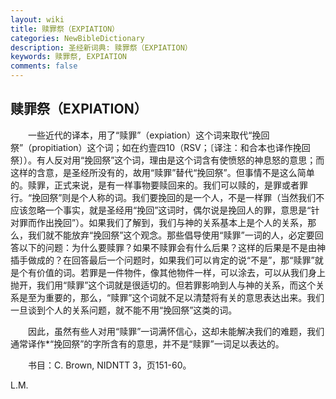 ```yaml
---
layout: wiki
title: 赎罪祭（EXPIATION）
categories: NewBibleDictionary
description: 圣经新词典: 赎罪祭（EXPIATION）
keywords: 赎罪祭, EXPIATION
comments: false
---
```


## 赎罪祭（EXPIATION）

　　一些近代的译本，用了“赎罪”（expiation）这个词来取代“挽回祭”（propitiation）这个词；如在约壹四10（RSV；〔译注：和合本也译作挽回祭〕）。有人反对用“挽回祭”这个词，理由是这个词含有使愤怒的神息怒的意思；而这样的含意，是圣经所没有的，故用“赎罪”替代“挽回祭”。但事情不是这么简单的。赎罪，正式来说，是有一样事物要赎回来的。我们可以赎的，是罪或者罪行。“挽回祭”则是个人称的词。我们要挽回的是一个人，不是一样罪（当然我们不应该忽略一个事实，就是圣经用“挽回”这词时，偶尔说是挽回人的罪，意思是“针对罪而作出挽回”）。如果我们了解到，我们与神的关系基本上是个人的关系，那么，我们就不能放弃“挽回祭”这个观念。那些倡导使用“赎罪”一词的人，必定要回答以下的问题：为什么要赎罪？如果不赎罪会有什么后果？这样的后果是不是由神插手做成的？在回答最后一个问题时，如果我们可以肯定的说“不是”，那“赎罪”就是个有价值的词。若罪是一件物件，像其他物件一样，可以涂去，可以从我们身上抛开，我们用“赎罪”这个词就是很适切的。但若罪影响到人与神的关系，而这个关系是至为重要的，那么，“赎罪”这个词就不足以清楚将有关的意思表达出来。我们一旦谈到个人的关系问题，就不能不用“挽回祭”这类的词。

　　因此，虽然有些人对用“赎罪”一词满怀信心，这却未能解决我们的难题，我们通常译作*“挽回祭”的字所含有的意思，并不是“赎罪”一词足以表达的。

　　书目：C. Brown, NIDNTT 3，页151-60。

L.M.








